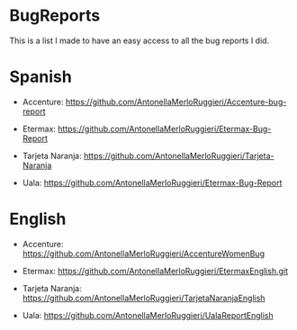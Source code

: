 # BugReports
This is a list I made to have an easy access to all the bug reports I did.

# Spanish
* Accenture:
https://github.com/AntonellaMerloRuggieri/Accenture-bug-report

* Etermax:
https://github.com/AntonellaMerloRuggieri/Etermax-Bug-Report

* Tarjeta Naranja:
https://github.com/AntonellaMerloRuggieri/Tarjeta-Naranja

* Uala:
https://github.com/AntonellaMerloRuggieri/Etermax-Bug-Report

# English
* Accenture:
https://github.com/AntonellaMerloRuggieri/AccentureWomenBug

* Etermax:
https://github.com/AntonellaMerloRuggieri/EtermaxEnglish.git

* Tarjeta Naranja:
https://github.com/AntonellaMerloRuggieri/TarjetaNaranjaEnglish

* Uala:
https://github.com/AntonellaMerloRuggieri/UalaReportEnglish


